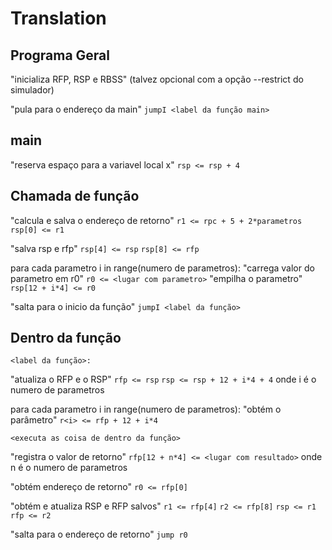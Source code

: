 # Translation

## Programa Geral

"inicializa RFP, RSP e RBSS" (talvez opcional com a opção --restrict do simulador)

"pula para o endereço da main"
`jumpI <label da função main>`

## main

"reserva espaço para a variavel local x"
`rsp <= rsp + 4`

## Chamada de função

"calcula e salva o endereço de retorno"
`r1 <= rpc + 5 + 2*parametros`
`rsp[0] <= r1`

"salva rsp e rfp"
`rsp[4] <= rsp`
`rsp[8] <= rfp`

para cada parametro i in range(numero de parametros):
    "carrega valor do parametro em r0"
    `r0 <= <lugar com parametro>`
    "empilha o parametro"
    `rsp[12 + i*4] <= r0`

"salta para o inicio da função"
`jumpI <label da função>`

## Dentro da função

`<label da função>:`

"atualiza o RFP e o RSP"
`rfp <= rsp`
`rsp <= rsp + 12 + i*4 + 4` onde i é o numero de parametros

para cada parametro i in range(numero de parametros):
    "obtém o parâmetro"
    `r<i> <= rfp + 12 + i*4`

`<executa as coisa de dentro da função>`

"registra o valor de retorno"
`rfp[12 + n*4] <= <lugar com resultado>` onde n é o numero de parametros

"obtém endereço de retorno"
`r0 <= rfp[0]`

"obtém e atualiza RSP e RFP salvos"
`r1 <= rfp[4]`
`r2 <= rfp[8]`
`rsp <= r1`
`rfp <= r2`

"salta para o endereço de retorno"
`jump r0`